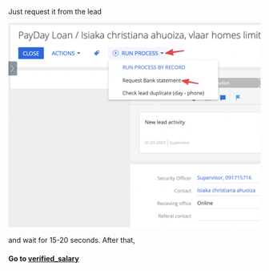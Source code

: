 Just request it from the lead 

![](Pasted%20image%2020220301173245.png)

and wait for 15-20 seconds. After that, 
#### Go to [verified_salary](verified_salary.md)
